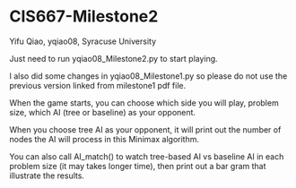 # CIS667-Milestone2
Yifu Qiao, yqiao08, Syracuse University

Just need to run yqiao08_Milestone2.py to start playing. 

I also did some changes in yqiao08_Milestone1.py so please do not use the previous version linked from milestone1 pdf file. 

When the game starts, you can choose which side you will play, problem size, which AI (tree or baseline) as your opponent. 

When you choose tree AI as your opponent, it will print out the number of nodes the AI will process in this Minimax algorithm. 

You can also call AI_match() to watch tree-based AI vs baseline AI in each problem size (it may takes longer time), then print out a bar gram that illustrate the results. 

